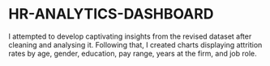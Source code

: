 # HR-ANALYTICS-DASHBOARD
I attempted to develop captivating insights from the revised dataset after cleaning and analysing it. Following that, I created charts displaying attrition rates by age, gender, education, pay range, years at the firm, and job role.
